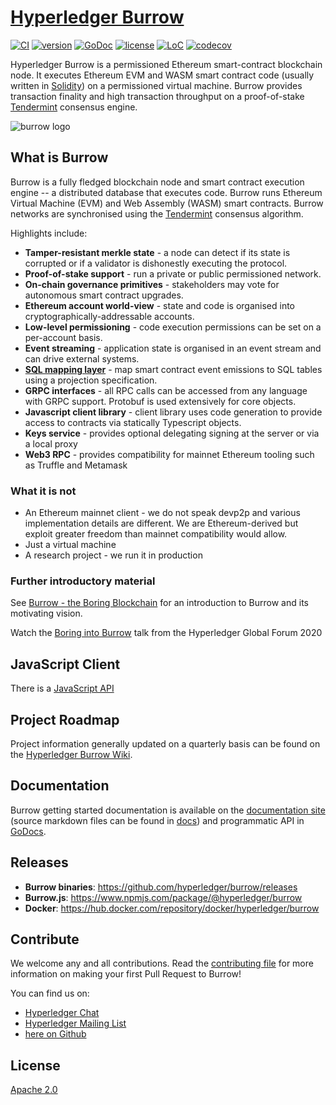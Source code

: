 # [Hyperledger Burrow](https://hyperledger.github.io/burrow)

[![CI](https://github.com/hyperledger/burrow/workflows/master/badge.svg)](https://launch-editor.github.com/actions?workflowID=master&event=push&nwo=hyperledger%2Fburrow)
[![version](https://img.shields.io/github/tag/hyperledger/burrow.svg)](https://github.com/hyperledger/burrow/releases/latest)
[![GoDoc](https://godoc.org/github.com/burrow?status.png)](https://godoc.org/github.com/hyperledger/burrow)
[![license](https://img.shields.io/github/license/hyperledger/burrow.svg)](../LICENSE.md)
[![LoC](https://tokei.rs/b1/github/hyperledger/burrow?category=lines)](https://github.com/hyperledger/burrow)
[![codecov](https://codecov.io/gh/hyperledger/burrow/branch/master/graph/badge.svg)](https://codecov.io/gh/hyperledger/burrow)

Hyperledger Burrow is a permissioned Ethereum smart-contract blockchain node. It executes Ethereum EVM and WASM smart contract code (usually written in [Solidity](https://solidity.readthedocs.io)) on a permissioned virtual machine. Burrow provides transaction finality and high transaction throughput on a proof-of-stake [Tendermint](https://tendermint.com) consensus engine.

![burrow logo](assets/burrow.png)

## What is Burrow

Burrow is a fully fledged blockchain node and smart contract execution engine -- a distributed database that executes code. Burrow runs Ethereum Virtual Machine (EVM) and Web Assembly (WASM) smart contracts. Burrow networks are synchronised using the [Tendermint](https://github.com/tendermint/tendermint) consensus algorithm.

Highlights include:

- **Tamper-resistant merkle state** - a node can detect if its state is corrupted or if a validator is dishonestly executing the protocol.
- **Proof-of-stake support** - run a private or public permissioned network.
- **On-chain governance primitives** - stakeholders may vote for autonomous smart contract upgrades.
- **Ethereum account world-view** - state and code is organised into cryptographically-addressable accounts.
- **Low-level permissioning** - code execution permissions can be set on a per-account basis.
- **Event streaming** - application state is organised in an event stream and can drive external systems.
- **[SQL mapping layer](reference/vent.md)** - map smart contract event emissions to SQL tables using a projection specification.
- **GRPC interfaces** - all RPC calls can be accessed from any language with GRPC support. Protobuf is used extensively for core objects.
- **Javascript client library** - client library uses code generation to provide access to contracts via statically Typescript objects.
- **Keys service** - provides optional delegating signing at the server or via a local proxy
- **Web3 RPC** - provides compatibility for mainnet Ethereum tooling such as Truffle and Metamask

### What it is not

- An Ethereum mainnet client - we do not speak devp2p and various implementation details are different. We are Ethereum-derived but exploit greater freedom than mainnet compatibility would allow.
- Just a virtual machine
- A research project - we run it in production

### Further introductory material

See [Burrow - the Boring Blockchain](https://wiki.hyperledger.org/display/burrow/Burrow+-+The+Boring+Blockchain) for an introduction to Burrow and its motivating vision.

Watch the [Boring into Burrow](https://www.youtube.com/watch?v=OpbjYaGAP4k) talk from the Hyperledger Global Forum 2020

## JavaScript Client

There is a [JavaScript API](https://github.com/hyperledger/burrow/tree/master/js)

## Project Roadmap

Project information generally updated on a quarterly basis can be found on the [Hyperledger Burrow Wiki](https://wiki.hyperledger.org/display/burrow).

## Documentation
Burrow getting started documentation is available on the [documentation site](https://hyperledger.github.io/burrow) (source markdown files can be found in [docs]()) and programmatic API in [GoDocs](https://godoc.org/github.com/hyperledger/burrow).

## Releases

- **Burrow binaries**: https://github.com/hyperledger/burrow/releases
- **Burrow.js**: https://www.npmjs.com/package/@hyperledger/burrow
- **Docker**: https://hub.docker.com/repository/docker/hyperledger/burrow

## Contribute

We welcome any and all contributions. Read the [contributing file](../.github/CONTRIBUTING.md) for more information on making your first Pull Request to Burrow!

You can find us on:
- [Hyperledger Chat](https://chat.hyperledger.org)
- [Hyperledger Mailing List](https://lists.hyperledger.org/mailman/listinfo)
- [here on Github](https://github.com/hyperledger/burrow/issues)

## License

[Apache 2.0](../LICENSE.md)
